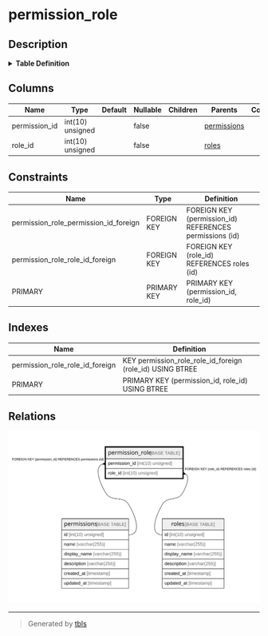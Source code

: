 # permission_role

## Description

<details>
<summary><strong>Table Definition</strong></summary>

```sql
CREATE TABLE `permission_role` (
  `permission_id` int(10) unsigned NOT NULL,
  `role_id` int(10) unsigned NOT NULL,
  PRIMARY KEY (`permission_id`,`role_id`),
  KEY `permission_role_role_id_foreign` (`role_id`),
  CONSTRAINT `permission_role_permission_id_foreign` FOREIGN KEY (`permission_id`) REFERENCES `permissions` (`id`) ON DELETE CASCADE ON UPDATE CASCADE,
  CONSTRAINT `permission_role_role_id_foreign` FOREIGN KEY (`role_id`) REFERENCES `roles` (`id`) ON DELETE CASCADE ON UPDATE CASCADE
) ENGINE=InnoDB DEFAULT CHARSET=utf8mb4 COLLATE=utf8mb4_unicode_ci
```

</details>

## Columns

| Name | Type | Default | Nullable | Children | Parents | Comment |
| ---- | ---- | ------- | -------- | -------- | ------- | ------- |
| permission_id | int(10) unsigned |  | false |  | [permissions](permissions.md) |  |
| role_id | int(10) unsigned |  | false |  | [roles](roles.md) |  |

## Constraints

| Name | Type | Definition |
| ---- | ---- | ---------- |
| permission_role_permission_id_foreign | FOREIGN KEY | FOREIGN KEY (permission_id) REFERENCES permissions (id) |
| permission_role_role_id_foreign | FOREIGN KEY | FOREIGN KEY (role_id) REFERENCES roles (id) |
| PRIMARY | PRIMARY KEY | PRIMARY KEY (permission_id, role_id) |

## Indexes

| Name | Definition |
| ---- | ---------- |
| permission_role_role_id_foreign | KEY permission_role_role_id_foreign (role_id) USING BTREE |
| PRIMARY | PRIMARY KEY (permission_id, role_id) USING BTREE |

## Relations

![er](permission_role.svg)

---

> Generated by [tbls](https://github.com/k1LoW/tbls)
